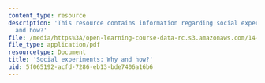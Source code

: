 ```yaml
---
content_type: resource
description: 'This resource contains information regarding social experiments: why
  and how?'
file: /media/https%3A/open-learning-course-data-rc.s3.amazonaws.com/14-73-the-challenge-of-world-poverty-spring-2011/5f065192acfd7286eb13bde7406a16b6_MIT14_73S11_Lec3_slides.pdf
file_type: application/pdf
resourcetype: Document
title: 'Social experiments: Why and how?'
uid: 5f065192-acfd-7286-eb13-bde7406a16b6
---
```

